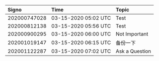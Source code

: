 |Signo|Time|Topic|
|:--|:--|:--|
|202000747028|03-15-2020 05:02 UTC|Test|
|202000812138|03-15-2020 05:56 UTC|Test|
|202000900295|03-15-2020 06:00 UTC|Not Important|
|202001019147|03-15-2020 06:15 UTC|备份一下|
|202001122287|03-15-2020 07:02 UTC|Ask a Question|
